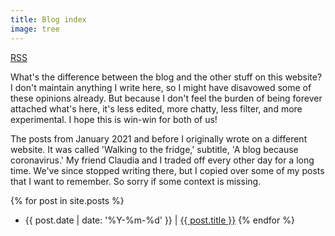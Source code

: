 ```yaml
---
title: Blog index
image: tree
---
```


[RSS](/feed.xml)

What's the difference between the blog and the other stuff on this website? I don't maintain anything I write here, so I might have disavowed some of these opinions already. But because I don't feel the burden of being forever attached what's here, it's less edited, more chatty, less filter, and more experimental. I hope this is win-win for both of us!

The posts from January 2021 and before I originally wrote on a different website. It was called 'Walking to the fridge,' subtitle, 'A blog because coronavirus.' My friend Claudia and I traded off every other day for a long time. We've since stopped writing there, but I copied over some of my posts that I want to remember. So sorry if some context is missing.

{% for post in site.posts %}
  * {{ post.date | date: '%Y-%m-%d' }} \| [{{ post.title }}]({{post.url}})
{% endfor %}
